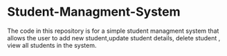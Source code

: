 # Student-Managment-System
The code in this repository is for a simple student managment system that allows the user to add new student,update student details, delete student , view all students in the system.
